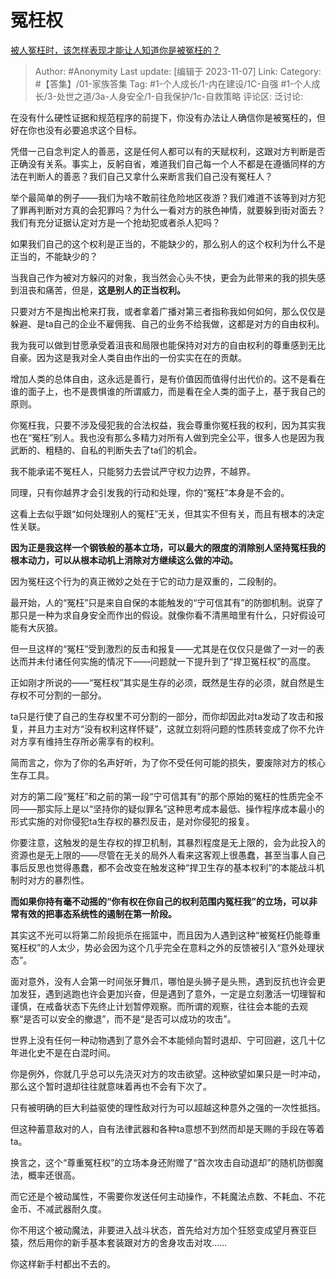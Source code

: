 # 冤枉权
[被人冤枉时，该怎样表现才能让人知道你是被冤枉的？](https://www.zhihu.com/question/55789868/answer/3279373948)

> Author: #Anonymity
> Last update: [编辑于 2023-11-07]
> Link:
> Category: #【答集】/01-家族答集
> Tag: #1-个人成长/1-内在建设/1C-自强 #1-个人成长/3-处世之道/3a-人身安全/1-自我保护/1c-自救策略
> 评论区:
> 泛讨论:

在没有什么硬性证据和规范程序的前提下，你没有办法让人确信你是被冤枉的，但好在你也没有必要追求这个目标。

凭借一己自念判定人的善恶，这是任何人都可以有的天赋权利，这跟对方判断是否正确没有关系。事实上，反躬自省，难道我们自己每一个人不都是在遵循同样的方法在判断人的善恶？我们自己又拿什么来断言我们自己没有冤枉人？

举个最简单的例子——我们为啥不敢前往危险地区夜游？我们难道不该等到对方犯了罪再判断对方真的会犯罪吗？为什么一看对方的肤色神情，就要躲到街对面去？我们有充分证据认定对方是一个抢劫犯或者杀人犯吗？

如果我们自己的这个权利是正当的，不能缺少的，那么别人的这个权利为什么不是正当的，不能缺少的？

当我自己作为被对方躲闪的对象，我当然会心头不快，更会为此带来的我的损失感到沮丧和痛苦，但是，**这是别人的正当权利。**

只要对方不是掏出枪来打我，或者拿着广播对第三者指称我如何如何，那么仅仅是躲避、是ta自己的企业不雇佣我、自己的业务不给我做，这都是对方的自由权利。

我为我可以做到甘愿承受着沮丧和局限也能保持对对方的自由权利的尊重感到无比自豪。因为这是我对全人类自由作出的一份实实在在的贡献。

增加人类的总体自由，这永远是善行，是有价值因而值得付出代价的。这不是看在谁的面子上，也不是畏惧谁的所谓威力，而是看在全人类的面子上，基于我自己的原则。

你冤枉我，只要不涉及侵犯我的合法权益，我会尊重你冤枉我的权利，因为其实我也在“冤枉”别人。我也没有那么多精力对所有人做到完全公平，很多人也是因为我武断的、粗糙的、自私的判断失去了ta们的机会。

我不能承诺不冤枉人，只能努力去尝试严守权力边界，不越界。

同理，只有你越界才会引发我的行动和处理，你的“冤枉”本身是不会的。

这看上去似乎跟“如何处理别人的冤枉”无关，但其实不但有关，而且有根本的决定性关联。

**因为正是我这样一个钢铁般的基本立场，可以最大的限度的消除别人坚持冤枉我的根本动力，可以从根本动机上消除对方继续这么做的冲动。**

因为冤枉这个行为的真正微妙之处在于它的动力是双重的，二段制的。

最开始，人的“冤枉”只是来自自保的本能触发的“宁可信其有”的防御机制。说穿了那只是一种为求自身安全而作出的假设。就像你看不清黑暗里有什么，只好假设可能有大灰狼。

但一旦这样的“冤枉”受到激烈的反击和报复——尤其是在仅仅只是做了一对一的表达而并未付诸任何实施的情况下——问题就一下提升到了“捍卫冤枉权”的高度。

正如刚才所说的——“冤枉权”其实是生存的必须，既然是生存的必须，就自然是生存权不可分割的一部分。

ta只是行使了自己的生存权里不可分割的一部分，而你却因此对ta发动了攻击和报复，并且力主对方“没有权利这样怀疑”，这就立刻将问题的性质转变成了你不允许对方享有维持生存所必需享有的权利。

简而言之，你为了你的名声好听，为了你不受任何可能的损失，要废除对方的核心生存工具。

对方的第二段“冤枉”和之前的第一段“宁可信其有”的那个原始的冤枉的性质完全不同——那实际上是以“坚持你的疑似罪名”这种思考成本最低、操作程序成本最小的形式实施的对你侵犯ta生存权的暴烈反击，是对你侵犯的报复。

你要注意，这触发的是生存权的捍卫机制，其暴烈程度是无上限的，会为此投入的资源也是无上限的——尽管在无关的局外人看来这客观上很愚蠢，甚至当事人自己事后反思也觉得愚蠢，都不会改变在触发这种“捍卫生存的基本权利”的本能战斗机制时对方的暴烈性。

**而如果你持有毫不动摇的“你有权在你自己的权利范围内冤枉我”的立场，可以非常有效的把事态系统性的遏制在第一阶段。**

其实这不光可以将第二阶段扼杀在摇篮中，而且因为人遇到这种“被冤枉仍能尊重冤枉权”的人太少，势必会因为这个几乎完全在意料之外的反馈被引入“意外处理状态”。

面对意外，没有人会第一时间张牙舞爪，哪怕是头狮子是头熊，遇到反抗也许会更加发狂，遇到逃跑也许会更加兴奋，但是遇到了意外，一定是立刻激活一切理智和谨慎，在戒备状态下先终止计划暂停观察。而所谓的观察，往往会本能的去观察“是否可以安全的撤退”，而不是“是否可以成功的攻击”。

世界上没有任何一种动物遇到了意外会不本能倾向暂时退却、宁可回避，这几十亿年进化史不是在白混时间。

你是例外，你就几乎总可以先浇灭对方的攻击欲望。这种欲望如果只是一时冲动，那么这个暂时退却往往就意味着再也不会有下次了。

只有被明确的巨大利益驱使的理性敌对行为可以超越这种意外之强的一次性抵挡。

但这种蓄意敌对的人，自有法律武器和各种ta意想不到然而却是天赐的手段在等着ta。

换言之，这个“尊重冤枉权”的立场本身还附赠了“首次攻击自动退却”的随机防御魔法，概率还很高。

而它还是个被动属性，不需要你发送任何主动操作，不耗魔法点数、不耗血、不花金币、不减武器耐久度。

你不用这个被动魔法，非要进入战斗状态，首先给对方加个狂怒变成望月赛亚巨猿，然后用你的新手基本套装跟对方的舍身攻击对攻……

你这样新手村都出不去的。

